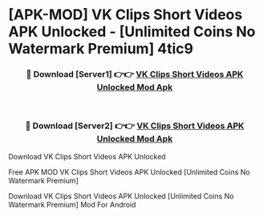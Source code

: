 # [APK-MOD] VK Clips  Short Videos APK Unlocked - [Unlimited Coins No Watermark Premium] 4tic9



<div align="center">
<h3>🔴 Download [Server1] 👉👉 <a href="https://momento.my/?title=VK_Clips__Short_Videos_APK_Unlocked">VK Clips  Short Videos APK Unlocked Mod Apk</a></h3><br>

<h3>🔴 Download [Server2] 👉👉 <a href="https://momento.my/?title=VK_Clips__Short_Videos_APK_Unlocked">VK Clips  Short Videos APK Unlocked Mod Apk</a></h3>
</div>



Download VK Clips  Short Videos APK Unlocked 

Free APK MOD VK Clips  Short Videos APK Unlocked [Unlimited Coins No Watermark Premium]

Download VK Clips  Short Videos APK Unlocked [Unlimited Coins No Watermark Premium] Mod For Android
